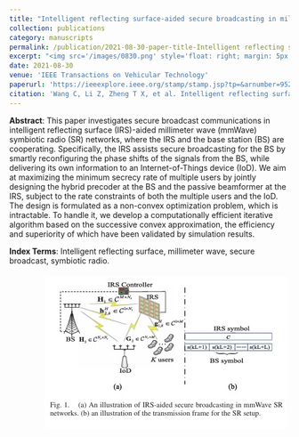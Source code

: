 ```yaml
---
title: "Intelligent reflecting surface-aided secure broadcasting in millimeter wave symbiotic radio networks"
collection: publications
category: manuscripts
permalink: /publication/2021-08-30-paper-title-Intelligent reflecting surface-aided secure broadcasting in millimeter wave symbiotic radio networks.md
excerpt: "<img src='/images/0830.png' style='float: right; margin: 5px;'>We investigates secure broadcast communications in IRS-aided mmWave symbiotic radio networks, where the IRS assists the BS in secure broadcasting while delivering its own information to an IoT device. The authors aim to maximize the minimum secrecy rate of multiple users by jointly designing the hybrid precoder at the BS and the passive beamformer at the IRS, subject to rate constraints. A computationally efficient iterative algorithm based on successive convex approximation is developed to solve the non-convex optimization problem. Simulation results validate the algorithm's efficiency and superiority in improving the secrecy performance of the network."
date: 2021-08-30
venue: 'IEEE Transactions on Vehicular Technology'
paperurl: 'https://ieeexplore.ieee.org/stamp/stamp.jsp?tp=&arnumber=9525178'
citation: 'Wang C, Li Z, Zheng T X, et al. Intelligent reflecting surface-aided secure broadcasting in millimeter wave symbiotic radio networks[J]. IEEE Transactions on Vehicular Technology, 2021, 70(10): 11050-11055.'
---
```




**Abstract**: This paper investigates secure broadcast communications in intelligent reflecting surface (IRS)-aided millimeter wave (mmWave) symbiotic radio (SR) networks, where the IRS and the base station (BS) are cooperating. Specifically, the IRS assists secure broadcasting for the BS by smartly reconfiguring the phase shifts of the signals from the BS, while delivering its own information to an Internet-of-Things device (IoD). We aim at maximizing the minimum secrecy rate of multiple users by jointly designing the hybrid precoder at the BS and the passive beamformer at the IRS, subject to the rate constraints of both the multiple users and the IoD. The design is formulated as a non-convex optimization problem, which is intractable. To handle it, we develop a computationally efficient iterative algorithm based on the successive convex approximation, the efficiency and superiority of which have been validated by simulation results.



**Index Terms**: Intelligent reflecting surface, millimeter wave, secure broadcast, symbiotic radio.


<img src='/images/0830.png' style='float: right; margin: 5px;'>
